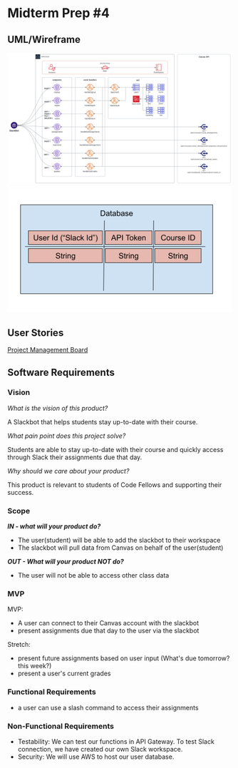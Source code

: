 # Midterm Prep #4

## UML/Wireframe

![UML](node-doubt%20uml.svg)
![database model](database-model.png)

## User Stories 

[Project Management Board](https://trello.com/b/yYzfBtpA/assignment-buster-401-midterm-project)

## Software Requirements

### Vision

*What is the vision of this product?*

A Slackbot that helps students stay up-to-date with their course.

*What pain point does this project solve?*

Students are able to stay up-to-date with their course and quickly access through Slack their assignments due that day.

*Why should we care about your product?*

This product is relevant to students of Code Fellows and supporting their success.

### Scope

***IN - what will your product do?***

- The user(student) will be able to add the slackbot to their workspace
- The slackbot will pull data from Canvas on behalf of the user(student)

***OUT - What will your product NOT do?***

- The user will not be able to access other class data

### MVP

MVP:

- A user can connect to their Canvas account with the slackbot
- present assignments due that day to the user via the slackbot

Stretch:

- present future assignments based on user input (What's due tomorrow? this week?)
- present a user's current grades

### Functional Requirements

- a user can use a slash command to access their assignments

### Non-Functional Requirements

- Testability: We can test our functions in API Gateway. To test Slack connection, we have created our own Slack workspace.
- Security: We will use AWS to host our user database.